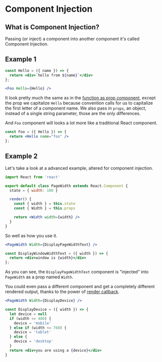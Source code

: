 # Component Injection

## What is Component Injection?

Passing (or inject) a component into another component it's called Component Injection.

## Example 1

```jsx
const Hello = ({ name }) => {
  return <div>`hello from ${name}`</div>
};
```

```jsx
<Foo Hello={Hello} />
```

It look pretty much the same as in the [function as prop component](/docs/function-as-prop-component "function as prop component"), except the prop we capitalize `Hello` because convention calls for us to capitalize the first letter of a component name. We also pass in `props`, an object, instead of a single string parameter, those are the only differences.

And `Foo` component will looks a lot more like a traditional React component.

```jsx
const Foo = ({ Hello }) => {
  return <Hello name="foo" />
};
```

## Example 2

Let's take a look at a advanced example, altered for component injection.

```jsx
import React from 'react'

export default class PageWidth extends React.Component {
  state = { width: 100 }

  render() {
    const { width } = this.state
    const { Width } = this.props

    return <Width width={width} />
  }
}
```

So well as how you use it.

```jsx
<PageWidth Width={DisplayPageWidthText} />
```

```jsx
const DisplayWindowWidthText = ({ width }) => {
  return <div>window is {width}</div>
};
```

As you can see, the `DisplayPageWidthText` component is "injected" into `PageWidth` as a prop named `Width`.

You could even pass a different component and get a completely different rendered output, thanks to the power of [render callback](/docs/render-callback "render callback").

```jsx
<PageWidth Width={DisplayDevice} />
```

```jsx
const DisplayDevice = ({ width }) => {
  let device = null
  if (width <= 480) {
    device = 'mobile'
  } else if (width <= 768) {
    device = 'tablet'
  } else {
    device = 'desktop'
  }
  return <div>you are using a {device}</div>
}
```
